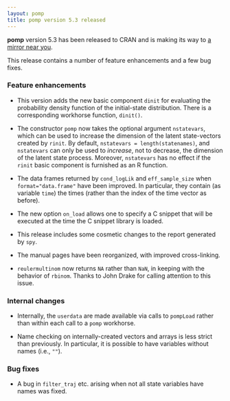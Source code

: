 ```yaml
---
layout: pomp
title: pomp version 5.3 released
---
```


**pomp** version 5.3 has been released to CRAN and is making its way to [a mirror near you](https://cran.r-project.org/mirrors.html).

This release contains a number of feature enhancements and a few bug fixes.

### Feature enhancements

- This version adds the new basic component `dinit` for evaluating the probability density function of the initial-state distribution.  There is a corresponding workhorse function, `dinit()`.
	
- The constructor `pomp` now takes the optional argument `nstatevars`, which can be used to increase the dimension of the latent state-vectors created by `rinit`.  By default, `nstatevars = length(statenames)`, and `nstatevars` can only be used to _increase_, not to decrease, the dimension of the latent state process.  Moreover, `nstatevars` has no effect if the `rinit` basic component is furnished as an R function.

- The data frames returned by `cond_logLik` and `eff_sample_size` when `format="data.frame"` have been improved.  In particular, they contain (as variable `time`) the times (rather than the index of the time vector as before).
	
- The new option `on_load` allows one to specify a C snippet that will be executed at the time the C snippet library is loaded.

- This release includes some cosmetic changes to the report generated by `spy`.
  
- The manual pages have been reorganized, with improved cross-linking.

- `reulermultinom` now returns `NA` rather than `NaN`, in keeping with the behavior of `rbinom`.  Thanks to John Drake for calling attention to this issue.

### Internal changes
	
- Internally, the `userdata` are made available via calls to `pompLoad` rather than within each call to a `pomp` workhorse.
	
- Name checking on internally-created vectors and arrays is less strict than previously.  In particular, it is possible to have variables without names (i.e., `""`).

### Bug fixes

- A bug in `filter_traj` etc. arising when not all state variables have names was fixed.
